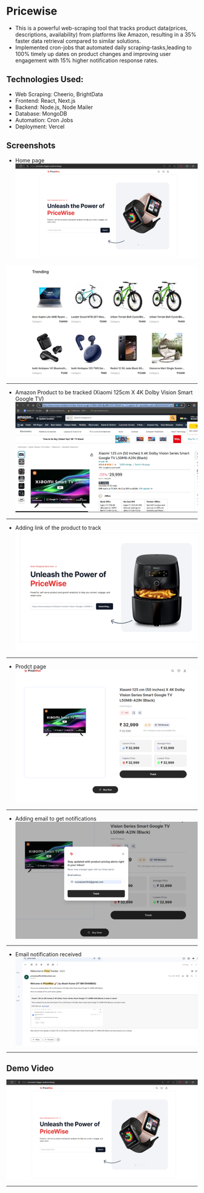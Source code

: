 
# Pricewise
 - This is a powerful web-scraping tool that tracks product data(prices, descriptions, availability) from platforms like Amazon, resulting in a 35% faster data retrieval compared to similar solutions.
 - Implemented cron-jobs that automated daily scraping-tasks,leading to 100% timely up dates on product changes and improving user engagement with 15% higher notification response rates.


## Technologies Used:


- Web Scraping: Cheerio, BrightData
- Frontend: React, Next.js
- Backend: Node.js, Node Mailer
- Database: MongoDB
- Automation: Cron Jobs
- Deployment: Vercel

## Screenshots

- Home page
![Alt text](images/1.png)

![Alt text](images/2.png)

------                    

- Amazon Product to be tracked (Xiaomi 125cm X 4K Dolby Vision Smart Google TV)
![Alt text](images/3.png)

------

- Adding link of the product to track
![Alt text](images/4.png)

------

- Prodct page
![Alt text](images/5.png)

------          

- Adding email to get notifications
![Alt text](images/6.png)

------                   

- Email notification received
![Alt text](images/7.png)

------
## Demo Video
[![Video Title](images/1.png)](https://www.youtube.com/watch?v=blXYUOsqPjI)

------






